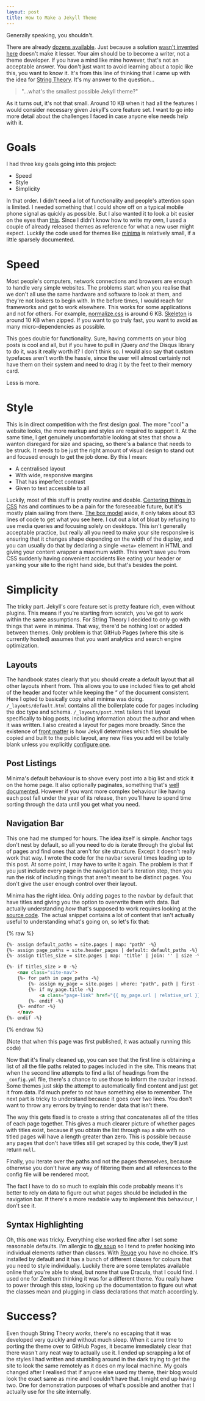 ```yaml
---
layout: post
title: How to Make a Jekyll Theme
---
```


Generally speaking, you shouldn't.

There are already [dozens available](https://jekyllrb.com/docs/themes). Just because a solution
[wasn't invented here](https://en.wikipedia.org/wiki/Not_invented_here) doesn't
make it lesser. Your aim should be to become a writer, not a theme developer.
If you have a mind like mine however, that's not an acceptable answer.
You don't just want to avoid learning about a topic like this, you want to know
it. It's from this line of thinking that I came up with the idea for
[String Theory](https://github.com/LunaRoseManor/string-theory). It's my answer
to the question...

> "...what's the smallest possible Jekyll theme?"

As it turns out, it's not that small. Around 10 KB when it had all the features
I would consider necessary given Jekyll's core feature set. I want to go into
more detail about the challenges I faced in case anyone else needs help with it.

# Goals
I had three key goals going into this project:

- Speed
- Style
- Simplicity

In that order. I didn't need a lot of functionality and people's attention span
is limited. I needed something that I could show off on a typical mobile phone
signal as quickly as possible. But I also wanted it to look a bit easier on
the eyes than [this](https://info.cern.ch/hypertext/WWW/TheProject.html). Since
I didn't know how to write my own, I used a couple of already released
themes as reference for what a new user might expect. Luckily the code used for
themes like [minima](https://github.com/jekyll/minima) is relatively small, if
a little sparsely documented.

# Speed
Most people's computers, network connections and browsers are enough to handle
very simple websites. The problems start when you realise that we don't all
use the same hardware and software to look at them, and they're not lookers to
begin with. In the before times, I would reach for frameworks and get to work
elsewhere. This works for some applications and not for others. For example,
[normalize.css](https://necolas.github.io/normalize.css/) is around 6 KB.
[Skeleton](https://http://getskeleton.com/) is around 10 KB when zipped. If you
want to go truly fast, you want to avoid as many micro-dependencies as possible.

This goes double for functionality. Sure, having comments on your blog posts is
cool and all, but if you have to pull in jQuery *and* the Disqus library to do
it, was it really worth it? I don't think so. I would also say that custom
typefaces aren't worth the hassle, since the user will almost certainly not
have them on their system and need to drag it by the feet to their memory card.

Less is more.

# Style
This is in direct competition with the first design goal. The more "cool" a
website looks, the more markup and styles are required to support it. At the
same time, I get genuinely uncomfortable looking at sites that show a wanton
disregard for size and spacing, so there's a balance that needs to be struck.
It needs to be just the right amount of visual design to stand out and focused
enough to get the job done. By this I mean:

- A centralised layout
- With wide, responsive margins
- That has imperfect contrast
- Given to text accessible to all

Luckily, most of this stuff is pretty routine and doable.
[Centering things in CSS](https://www.w3.org/Style/Examples/007/center.en.html)
has and continues to be a pain for the foreseeable future, but it's mostly plain
sailing from there. [The box model](https://www.w3schools.com/Css/css_boxmodel.asp)
aside, it only takes about 83 lines of code to get what you see here. I cut out
a lot of bloat by refusing to use media queries and focusing solely on desktops.
This isn't generally acceptable practice, but really all you need to make your
site responsive is ensuring that it changes shape depending on the width of the
display, and you can usually do that by declaring a single `<meta>` element in
HTML and giving your content wrapper a maximum width. This won't save you from
CSS suddenly having convenient accidents like eating your header or yanking your
site to the right hand side, but that's besides the point.

# Simplicity
The tricky part. Jekyll's core feature set is pretty feature rich, even without
plugins. This means if you're starting from scratch, you've got to work within
the same assumptions. For String Theory I decided to only go with things that
were in minima. That way, there'd be nothing lost or added between themes. Only
problem is that GitHub Pages (where this site is currently hosted) assumes that
you want analytics and search engine optimization.

## Layouts
The handbook states clearly that you should create a default layout that all
other layouts inherit from. This allows you to use included files to get ahold
of the header and footer while keeping the “ of the document consistent.
Here I opted to basically copy what minima was doing. `/_layouts/default.html`
contains all the boilerplate code for pages including the doc type and schema.
`/_layouts/post.html` tailors that layout specifically to blog posts, including
information about the author and when it was written. I also created a layout
for pages more broadly. Since the existence of
[front matter](https://jekyllrb.com/docs/front-matter/)
is how Jekyll determines which files should be copied and built to the public
layout, any new files you add will be totally blank unless you explicitly
[configure one](https://jekyllrb.com/docs/configuration/front-matter-defaults/).

## Post Listings
Minima's default behaviour is to shove every post into a big list and stick it
on the home page. It also optionally paginates, something that's
[well documented](https://jekyllrb.com/docs/pagination/#enable-pagination).
However if you want more complex behaviour like having each post fall under the
year of its release, then you'll have to spend time sorting through the data
until you get what you need.

## Navigation Bar
This one had me stumped for hours. The idea itself is simple. Anchor tags don't
nest by default, so all you need to do is iterate through the global list of
pages and find ones that aren't for site structure. Except it doesn't really 
work that way. I wrote the code for the navbar several times leading up to this
post. At some point, I may have to write it again. The problem is that if you
just include every page in the navigation bar's iteration step, then you run the
risk of including things that aren't meant to be distinct pages. You don't give
the user enough control over their layout.

Minima has the right idea. Only adding pages to the navbar by default that
have titles and giving you the option to overwrite them with data. But actually
understanding *how* that's supposed to work requires looking at the
[source code](https://github.com/jekyll/minima/blob/master/_includes/header.html).
The actual snippet contains a lot of content that isn't actually useful to
understanding what's going on, so let's fix that:

{% raw %}
```html
{%- assign default_paths = site.pages | map: "path" -%}
{%- assign page_paths = site.header_pages | default: default_paths -%}
{%- assign titles_size = site.pages | map: 'title' | join: '' | size -%}

{%- if titles_size > 0 -%}
    <nav class="site-nav">
    {%- for path in page_paths -%}
        {%- assign my_page = site.pages | where: "path", path | first -%}
        {%- if my_page.title -%}
            <a class="page-link" href="{{ my_page.url | relative_url }}">{{ my_page title | escape }}</a>
        {%- endif -%}
    {%- endfor -%}
    </nav>
{%- endif -%}
```
{% endraw %}

(Note that when this page was first published, it was actually running this code)

Now that it's finally cleaned up, you can see that the first line is obtaining
a list of all the file paths related to pages included in the site. This means
that when the second line attempts to find a list of headings from the
`_config.yml` file, there's a chance to use those to inform the navbar instead.
Some themes just skip the attempt to automatically find content and just get it
from data. I'd much prefer to not have something else to remember.
The next part is tricky to understand because it goes over two lines. You don't
want to throw any errors by trying to render data that isn't there.

The way this gets fixed is to create a string that concatenates all of the
titles of each page together. This gives a much clearer picture of whether pages
with titles exist, because if you obtain the list through `map` a site with no
titled pages will have a length greater than zero. This is possible because
any pages that don't have titles still get scraped by this code, they'll just
return `null`.

Finally, you iterate over the paths and not the pages themselves, because
otherwise you don't have any way of filtering them and all references to the
config file will be rendered moot.

The fact I have to do so much to explain this code probably means it's better to
rely on data to figure out what pages should be included in the navigation bar.
If there's a more readable way to implement this behaviour, I don't see it.

## Syntax Highlighting
Oh, this one was tricky. Everything else worked fine after I set some reasonable
defaults. I'm allergic to
[div soup](https://css-tricks.com/twitters-div-soup-and-uglyfied-css-explained/)
so I tend to prefer hooking into individual elements rather than classes. With
[Rouge](https://github.com/rouge-ruby/rouge) you have no choice. It's installed
by default and it has a bunch of different classes for colours that you need to
style individually. Luckily there are some templates available online that
you're able to steal, but none that use Dracula, that I could find. I used one
for Zenburn thinking it was for a different theme. You really have to power
through this step, looking up the documentation to figure out what the classes
mean and plugging in class declarations that match accordingly.

# Success?
Even though String Theory *works*, there's no escaping that it was developed
very quickly and without much sleep. When it came time to porting the theme over
to GitHub Pages, it became immediately clear that there wasn't any neat way to
actually use it. I ended up scrapping a lot of the styles I had written and
stumbling around in the dark trying to get the site to look the same remotely as
it does on my local machine. My goals changed after I realised that if anyone
else used my theme, their blog would look the exact same as mine and I couldn't
have that. I might end up having two. One for demonstration purposes of what's
possible and another that I actually use for the site internally.